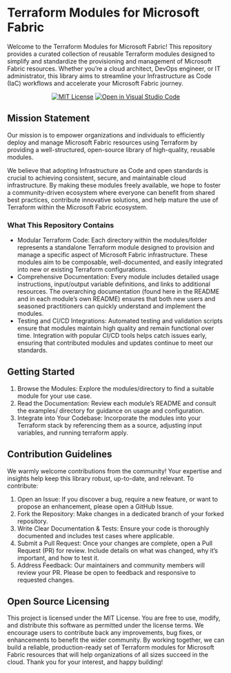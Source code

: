 # Terraform Modules for Microsoft Fabric
Welcome to the Terraform Modules for Microsoft Fabric! This repository provides a curated collection of reusable Terraform modules designed to simplify and standardize the provisioning and management of Microsoft Fabric resources. Whether you’re a cloud architect, DevOps engineer, or IT administrator, this library aims to streamline your Infrastructure as Code (IaC) workflows and accelerate your Microsoft Fabric journey.
<!-- markdownlint-disable MD033 -->
<p align="center">
  <p align="center">
<!--    <a href="https://github.com/RuneORakeie/terraform-modules-fabric/actions/workflows/cd.yml"><img src="https://github.com/RuneORakeie/terraform-modules-fabric/actions/workflows/cd.yml/badge.svg?branch=main" alt="CD Tests"></a> -->
<!--    <a href="https://github.com/RuneORakeie/terraform-modules-fabric/actions/workflows/ci.yml"><img src="https://github.com/RuneORakeie/terraform-modules-fabric/actions/workflows/ci.yml/badge.svg" alt="CI Tests"></a></br> -->
<!--    <a href="https://github.com/RuneORakeie/terraform-modules-fabric/discussions"><img src="https://img.shields.io/badge/topic-discussions-yellowgreen.svg" alt="Go to topic discussions"></a> -->
    <a href="LICENSE"><img src="https://img.shields.io/badge/license-MIT-orange.svg" alt="MIT License"></a>
    <a href="https://github.dev/RuneORakeie/terraform-modules-fabric"><img src="https://img.shields.io/static/v1?logo=visualstudiocode&label=&message=Open%20in%20Visual%20Studio%20Code&labelColor=2c2c32&color=007acc&logoColor=007acc" alt="Open in Visual Studio Code"></a>
    </br>
<!--    <a href="https://registry.terraform.io/modules/gettek/policy-as-code/azurerm/"><img src="https://img.shields.io/badge/dynamic/json?url=https://registry.terraform.io/v2/modules/gettek/policy-as-code/azurerm/downloads/summary&logo=terraform&label=Registry%20Downloads&query=$.data.attributes.total&color=844FBA&logoColor=844FBA" alt="Terraform Registry"></a> -->
  </p>
</p>
<!-- markdownlint-enable MD033 -->

## Mission Statement
Our mission is to empower organizations and individuals to efficiently deploy and manage Microsoft Fabric resources using Terraform by providing a well-structured, open-source library of high-quality, reusable modules.

We believe that adopting Infrastructure as Code and open standards is crucial to achieving consistent, secure, and maintainable cloud infrastructure. By making these modules freely available, we hope to foster a community-driven ecosystem where everyone can benefit from shared best practices, contribute innovative solutions, and help mature the use of Terraform within the Microsoft Fabric ecosystem.

### What This Repository Contains

* Modular Terraform Code: Each directory within the modules/folder represents a standalone Terraform module designed to provision and manage a specific aspect of Microsoft Fabric infrastructure. These modules aim to be composable, well-documented, and easily integrated into new or existing Terraform configurations.
* Comprehensive Documentation: Every module includes detailed usage instructions, input/output variable definitions, and links to additional resources. The overarching documentation (found here in the README and in each module’s own README) ensures that both new users and seasoned practitioners can quickly understand and implement the modules.
* Testing and CI/CD Integrations: Automated testing and validation scripts ensure that modules maintain high quality and remain functional over time. Integration with popular CI/CD tools helps catch issues early, ensuring that contributed modules and updates continue to meet our standards.

## Getting Started

1.	Browse the Modules: Explore the modules/directory to find a suitable module for your use case.
2.	Read the Documentation: Review each module’s README and consult the examples/ directory for guidance on usage and configuration.
3.	Integrate into Your Codebase: Incorporate the modules into your Terraform stack by referencing them as a source, adjusting input variables, and running terraform apply.

## Contribution Guidelines

We warmly welcome contributions from the community! Your expertise and insights help keep this library robust, up-to-date, and relevant. To contribute:

1.	Open an Issue: If you discover a bug, require a new feature, or want to propose an enhancement, please open a GitHub Issue.
2.	Fork the Repository: Make changes in a dedicated branch of your forked repository.
3.	Write Clear Documentation & Tests: Ensure your code is thoroughly documented and includes test cases where applicable.
4.	Submit a Pull Request: Once your changes are complete, open a Pull Request (PR) for review. Include details on what was changed, why it’s important, and how to test it.
5.	Address Feedback: Our maintainers and community members will review your PR. Please be open to feedback and responsive to requested changes.

## Open Source Licensing
This project is licensed under the MIT License. You are free to use, modify, and distribute this software as permitted under the license terms. We encourage users to contribute back any improvements, bug fixes, or enhancements to benefit the wider community.
By working together, we can build a reliable, production-ready set of Terraform modules for Microsoft Fabric resources that will help organizations of all sizes succeed in the cloud. Thank you for your interest, and happy building!